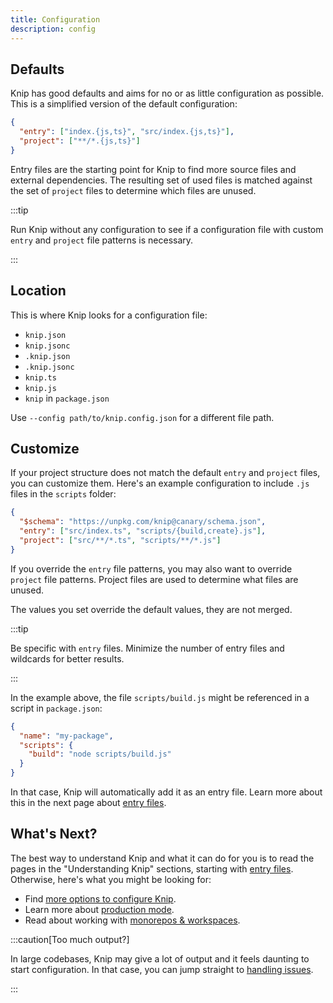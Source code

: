 ```yaml
---
title: Configuration
description: config
---
```


## Defaults

Knip has good defaults and aims for no or as little configuration as possible.
This is a simplified version of the default configuration:

```json
{
  "entry": ["index.{js,ts}", "src/index.{js,ts}"],
  "project": ["**/*.{js,ts}"]
}
```

Entry files are the starting point for Knip to find more source files and
external dependencies. The resulting set of used files is matched against the
set of `project` files to determine which files are unused.

:::tip

Run Knip without any configuration to see if a configuration file with custom
`entry` and `project` file patterns is necessary.

:::

## Location

This is where Knip looks for a configuration file:

- `knip.json`
- `knip.jsonc`
- `.knip.json`
- `.knip.jsonc`
- `knip.ts`
- `knip.js`
- `knip` in `package.json`

Use `--config path/to/knip.config.json` for a different file path.

## Customize

If your project structure does not match the default `entry` and `project`
files, you can customize them. Here's an example configuration to include `.js`
files in the `scripts` folder:

```json
{
  "$schema": "https://unpkg.com/knip@canary/schema.json",
  "entry": ["src/index.ts", "scripts/{build,create}.js"],
  "project": ["src/**/*.ts", "scripts/**/*.js"]
}
```

If you override the `entry` file patterns, you may also want to override
`project` file patterns. Project files are used to determine what files are
unused.

The values you set override the default values, they are not merged.

:::tip

Be specific with `entry` files. Minimize the number of entry files and wildcards
for better results.

:::

In the example above, the file `scripts/build.js` might be referenced in a
script in `package.json`:

```json
{
  "name": "my-package",
  "scripts": {
    "build": "node scripts/build.js"
  }
}
```

In that case, Knip will automatically add it as an entry file. Learn more about
this in the next page about [entry files][1].

## What's Next?

The best way to understand Knip and what it can do for you is to read the pages
in the "Understanding Knip" sections, starting with [entry files][1]. Otherwise,
here's what you might be looking for:

- Find [more options to configure Knip][2].
- Learn more about [production mode][3].
- Read about working with [monorepos & workspaces][4].

:::caution[Too much output?]

In large codebases, Knip may give a lot of output and it feels daunting to start
configuration. In that case, you can jump straight to [handling issues][5].

:::

[1]: ../explanations/entry-files.md
[2]: ../reference/configuration.md
[3]: ../features/production-mode.md
[4]: ../features/monorepos-and-workspaces.md
[5]: ../guides/handling-issues.md
